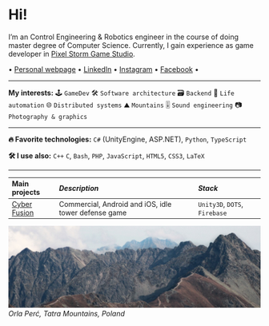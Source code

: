 # Hi!
I’m an Control Engineering & Robotics engineer in the course of doing master degree of Computer Science.
Currently, I gain experience as game developer in [Pixel Storm Game Studio](https://pixelstorm.pl/).

 • [Personal webpage](https://goorkamateusz.github.io)
 • [LinkedIn](https://www.linkedin.com/in/goorkamateusz/)
 • [Instagram](https://www.instagram.com/goorkamateusz/)
 • [Facebook](https://www.facebook.com/goorkamateusz)
 •

___
**My interests:**
🕹 `GameDev`
🛠 `Software architecture`
🗃 `Backend`
🤖 `Life automation`
🌐 `Distributed systems`
⛰ `Mountains`
🎚 `Sound engineering`
📷 `Photography & graphics`

___
**🔥 Favorite technologies:**
`C#` (UnityEngine, ASP.NET),
`Python`,
`TypeScript`

**🛠 I use also:**
`C++`
`C`,
`Bash`,
`PHP`,
`JavaScript`,
`HTML5`,
`CSS3`,
`LaTeX`

___
| **Main projects** | _Description_                                        | _Stack_                       |
| :---------------- | :--------------------------------------------------- | :---------------------------- |
| [Cyber Fusion]    | Commercial, Android and iOS, idle tower defense game | `Unity3D`, `DOTS`, `Firebase` |

<!-- | [Graph Map]    | My graduation project                                | ASP.NET, JS, MariaDB | -->

[Cyber Fusion]: https://goorkamateusz.github.io/cyber-fushion.html
[Graph Map]: https://goorkamateusz.github.io/GraphMap.html

![Photo of...](img/orla-perc-wide.jpg)
_Orla Perć, Tatra Mountains, Poland_
